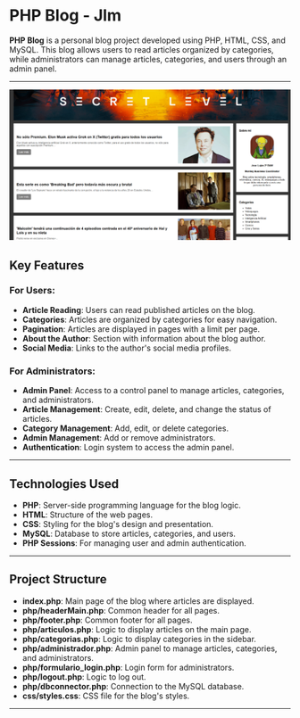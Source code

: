 # PHP Blog - Jlm

**PHP Blog** is a personal blog project developed using PHP, HTML, CSS, and MySQL. This blog allows users to read articles organized by categories, while administrators can manage articles, categories, and users through an admin panel.

---

![Blog Preview](img_readme/blog4.png)

## Key Features

### For Users:
- **Article Reading**: Users can read published articles on the blog.
- **Categories**: Articles are organized by categories for easy navigation.
- **Pagination**: Articles are displayed in pages with a limit per page.
- **About the Author**: Section with information about the blog author.
- **Social Media**: Links to the author's social media profiles.

### For Administrators:
- **Admin Panel**: Access to a control panel to manage articles, categories, and administrators.
- **Article Management**: Create, edit, delete, and change the status of articles.
- **Category Management**: Add, edit, or delete categories.
- **Admin Management**: Add or remove administrators.
- **Authentication**: Login system to access the admin panel.

---

## Technologies Used

- **PHP**: Server-side programming language for the blog logic.
- **HTML**: Structure of the web pages.
- **CSS**: Styling for the blog's design and presentation.
- **MySQL**: Database to store articles, categories, and users.
- **PHP Sessions**: For managing user and admin authentication.

---

## Project Structure

- **index.php**: Main page of the blog where articles are displayed.
- **php/headerMain.php**: Common header for all pages.
- **php/footer.php**: Common footer for all pages.
- **php/articulos.php**: Logic to display articles on the main page.
- **php/categorias.php**: Logic to display categories in the sidebar.
- **php/administrador.php**: Admin panel to manage articles, categories, and administrators.
- **php/formulario_login.php**: Login form for administrators.
- **php/logout.php**: Logic to log out.
- **php/dbconnector.php**: Connection to the MySQL database.
- **css/styles.css**: CSS file for the blog's styles.

---


